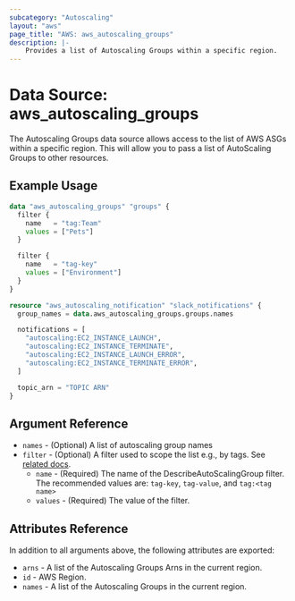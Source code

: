 ```yaml
---
subcategory: "Autoscaling"
layout: "aws"
page_title: "AWS: aws_autoscaling_groups"
description: |-
    Provides a list of Autoscaling Groups within a specific region.
---
```


# Data Source: aws_autoscaling_groups

The Autoscaling Groups data source allows access to the list of AWS
ASGs within a specific region. This will allow you to pass a list of AutoScaling Groups to other resources.

## Example Usage

```terraform
data "aws_autoscaling_groups" "groups" {
  filter {
    name   = "tag:Team"
    values = ["Pets"]
  }

  filter {
    name   = "tag-key"
    values = ["Environment"]
  }
}

resource "aws_autoscaling_notification" "slack_notifications" {
  group_names = data.aws_autoscaling_groups.groups.names

  notifications = [
    "autoscaling:EC2_INSTANCE_LAUNCH",
    "autoscaling:EC2_INSTANCE_TERMINATE",
    "autoscaling:EC2_INSTANCE_LAUNCH_ERROR",
    "autoscaling:EC2_INSTANCE_TERMINATE_ERROR",
  ]

  topic_arn = "TOPIC ARN"
}
```

## Argument Reference
* `names` - (Optional) A list of autoscaling group names
* `filter` - (Optional) A filter used to scope the list e.g., by tags. See [related docs](http://docs.aws.amazon.com/AutoScaling/latest/APIReference/API_Filter.html).
    * `name` - (Required) The name of the DescribeAutoScalingGroup filter. The recommended values are: `tag-key`, `tag-value`, and `tag:<tag name>`
    * `values` - (Required) The value of the filter.

## Attributes Reference

In addition to all arguments above, the following attributes are exported:

* `arns` - A list of the Autoscaling Groups Arns in the current region.
* `id` - AWS Region.
* `names` - A list of the Autoscaling Groups in the current region.